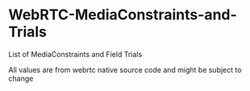 # WebRTC-MediaConstraints-and-Trials
List of MediaConstraints and Field Trials 

All values are from webrtc native source code and might be subject to change
